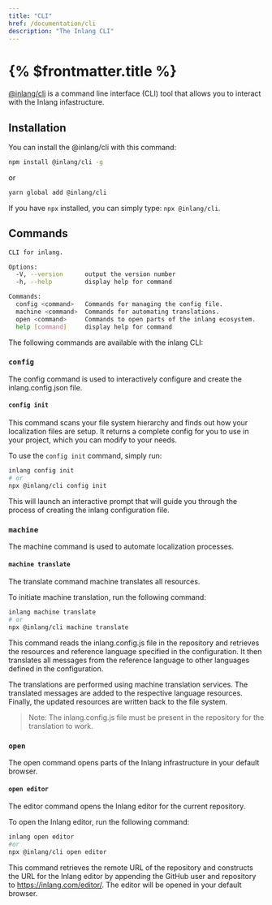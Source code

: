 ```yaml
---
title: "CLI"
href: /documentation/cli
description: "The Inlang CLI"
---
```


# {% $frontmatter.title %}

[@inlang/cli](https://github.com/inlang/inlang/tree/main/source-code/cli) is a command line interface (CLI) tool that allows you to interact with the Inlang infastructure.

## Installation

You can install the @inlang/cli with this command:

```sh
npm install @inlang/cli -g
```

or

```sh
yarn global add @inlang/cli
```

If you have `npx` installed, you can simply type: `npx @inlang/cli`.

## Commands

```sh
CLI for inlang.

Options:
  -V, --version      output the version number
  -h, --help         display help for command

Commands:
  config <command>   Commands for managing the config file.
  machine <command>  Commands for automating translations.
  open <command>     Commands to open parts of the inlang ecosystem.
  help [command]     display help for command
```

The following commands are available with the inlang CLI:

### `config`

The config command is used to interactively configure and create the inlang.config.json file.

#### `config init`

This command scans your file system hierarchy and finds out how your localization files are setup.
It returns a complete config for you to use in your project, which you can modify to your needs.

To use the `config init` command, simply run:

```sh
inlang config init
# or
npx @inlang/cli config init
```

This will launch an interactive prompt that will guide you through the process of creating the inlang configuration file.

### `machine`

The machine command is used to automate localization processes.

#### `machine translate`

The translate command machine translates all resources.

To initiate machine translation, run the following command:

```sh
inlang machine translate
# or
npx @inlang/cli machine translate
```

This command reads the inlang.config.js file in the repository and retrieves the resources and reference language specified in the configuration. It then translates all messages from the reference language to other languages defined in the configuration.

The translations are performed using machine translation services. The translated messages are added to the respective language resources. Finally, the updated resources are written back to the file system.

> Note: The inlang.config.js file must be present in the repository for the translation to work.

### `open`

The open command opens parts of the Inlang infrastructure in your default browser.

#### `open editor`

The editor command opens the Inlang editor for the current repository.

To open the Inlang editor, run the following command:

```sh
inlang open editor
#or
npx @inlang/cli open editor
```

This command retrieves the remote URL of the repository and constructs the URL for the Inlang editor by appending the GitHub user and repository to https://inlang.com/editor/. The editor will be opened in your default browser.
